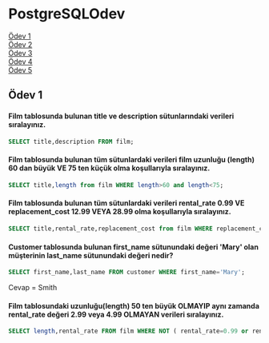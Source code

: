 # PostgreSQLOdev
<a href='#Ödev 1'>Ödev 1</a><br>
<a href='#Ödev 2'>Ödev 2</a><br>
<a href='#Ödev 3'>Ödev 3</a><br>
<a href='#Ödev 4'>Ödev 4</a><br>
<a href='#Ödev 5'>Ödev 5</a><br>
















## <p id = 'Ödev 1' > Ödev 1 </p> 
#### Film tablosunda bulunan title ve description sütunlarındaki verileri sıralayınız.
~~~sql
SELECT title,description FROM film;
~~~

#### Film tablosunda bulunan tüm sütunlardaki verileri film uzunluğu (length) 60 dan büyük VE 75 ten küçük olma koşullarıyla sıralayınız.
~~~sql
SELECT title,length from film WHERE length>60 and length<75;
~~~

#### Film tablosunda bulunan tüm sütunlardaki verileri rental_rate 0.99 VE replacement_cost 12.99 VEYA 28.99 olma koşullarıyla sıralayınız.
~~~sql
SELECT title,rental_rate,replacement_cost from film WHERE replacement_cost=28.99 or replacement_cost=12.99 and rental_rate=0.99;
~~~

#### Customer tablosunda bulunan first_name sütunundaki değeri 'Mary' olan müşterinin last_name sütunundaki değeri nedir?
~~~sql
SELECT first_name,last_name FROM customer WHERE first_name='Mary';
~~~
Cevap = Smith 


#### Film tablosundaki uzunluğu(length) 50 ten büyük OLMAYIP aynı zamanda rental_rate değeri 2.99 veya 4.99 OLMAYAN verileri sıralayınız.
~~~sql
SELECT length,rental_rate FROM film WHERE NOT ( rental_rate=0.99 or rental_rate=4.99)AND length<50;
~~~





